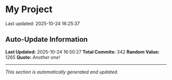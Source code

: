 # My Project


Last updated: 2025-10-24 16:25:37





























































































































































































































































































































































































































































































































































































































































































































































## Auto-Update Information

**Last Updated:** 2025-10-24 16:50:27
**Total Commits:** 342
**Random Value:** 1265
**Quote:** _Another one!_

---
_This section is automatically generated and updated._